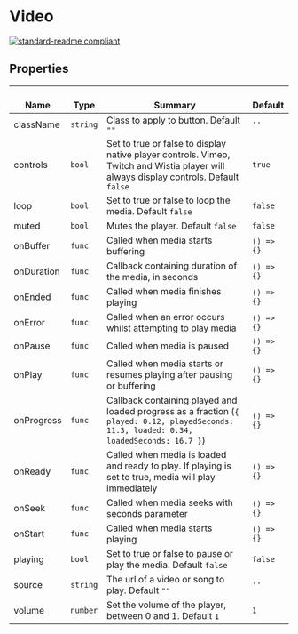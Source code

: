 # Video
  [![standard-readme compliant](https://img.shields.io/badge/standard--readme-OK-green.svg?style=flat-square)](https://github.com/RichardLitt/standard-readme)
  

  ## Properties
  | </br>Name | </br>Type | </br>Summary | </br>Default | 
| ---- | ---- | ---- | ---- |
| className | `string` | Class to apply to button. Default `""` | `''` |
| controls | `bool` | Set to true or false to display native player controls. Vimeo, Twitch and Wistia player will always display controls. Default `false` | `true` |
| loop | `bool` | Set to true or false to loop the media. Default `false` | `false` |
| muted | `bool` | Mutes the player. Default `false` | `false` |
| onBuffer | `func` | Called when media starts buffering | `() => {}` |
| onDuration | `func` | Callback containing duration of the media, in seconds | `() => {}` |
| onEnded | `func` | Called when media finishes playing | `() => {}` |
| onError | `func` | Called when an error occurs whilst attempting to play media | `() => {}` |
| onPause | `func` | Called when media is paused | `() => {}` |
| onPlay | `func` | Called when media starts or resumes playing after pausing or buffering | `() => {}` |
| onProgress | `func` | Callback containing played and loaded progress as a fraction (`{ played: 0.12, playedSeconds: 11.3, loaded: 0.34, loadedSeconds: 16.7 }`) | `() => {}` |
| onReady | `func` | Called when media is loaded and ready to play. If playing is set to true, media will play immediately | `() => {}` |
| onSeek | `func` | Called when media seeks with seconds parameter | `() => {}` |
| onStart | `func` | Called when media starts playing | `() => {}` |
| playing | `bool` | Set to true or false to pause or play the media. Default `false` | `false` |
| source | `string` | The url of a video or song to play. Default `""` | `''` |
| volume | `number` | Set the volume of the player, between 0 and 1. Default `1` | `1` |